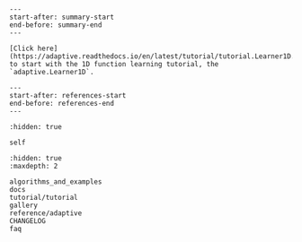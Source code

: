 ```{include} ../../README.md
---
start-after: summary-start
end-before: summary-end
---
```

```{seealso}
[Click here](https://adaptive.readthedocs.io/en/latest/tutorial/tutorial.Learner1D.html) to start with the 1D function learning tutorial, the `adaptive.Learner1D`.
```

```{include} ../../README.md
---
start-after: references-start
end-before: references-end
---
```

```{toctree}
:hidden: true

self
```

```{toctree}
:hidden: true
:maxdepth: 2

algorithms_and_examples
docs
tutorial/tutorial
gallery
reference/adaptive
CHANGELOG
faq
```
